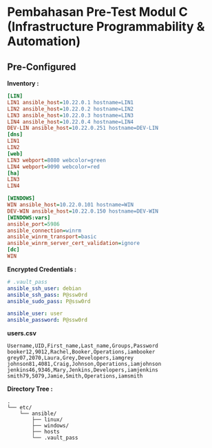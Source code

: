 # Pembahasan Pre-Test Modul C (Infrastructure Programmability & Automation)

## Pre-Configured

**Inventory :**

```ini
[LIN]
LIN1 ansible_host=10.22.0.1 hostname=LIN1
LIN2 ansible_host=10.22.0.2 hostname=LIN2
LIN3 ansible_host=10.22.0.3 hostname=LIN3
LIN4 ansible_host=10.22.0.4 hostname=LIN4
DEV-LIN ansible_host=10.22.0.251 hostname=DEV-LIN
[dns]
LIN1
LIN2
[web]
LIN3 webport=8080 webcolor=green
LIN4 webport=9090 webcolor=red
[ha]
LIN3
LIN4

[WINDOWS]
WIN ansible_host=10.22.0.101 hostname=WIN
DEV-WIN ansible_host=10.22.0.150 hostname=DEV-WIN
[WINDOWS:vars]
ansible_port=5986
ansible_connection=winrm
ansible_winrm_transport=basic
ansible_winrm_server_cert_validation=ignore
[dc]
WIN
```

**Encrypted Credentials :**

```yaml
# .vault_pass
ansible_ssh_user: debian
ansible_ssh_pass: P@ssw0rd
ansible_sudo_pass: P@ssw0rd

ansible_user: user
ansible_password: P@ssw0rd
```

**users.csv**
```plaintext
Username,UID,First_name,Last_name,Groups,Password
booker12,9012,Rachel,Booker,Operations,iambooker
grey07,2070,Laura,Grey,Developers,iamgrey
johnson81,4081,Craig,Johnson,Operations,iamjohnson
jenkins46,9346,Mary,Jenkins,Developers,iamjenkins
smith79,5079,Jamie,Smith,Operations,iamsmith
```
**Directory Tree :**
```
.
└── etc/
    └── ansible/
        ├── linux/
        ├── windows/
        ├── hosts
        └── .vault_pass
```

